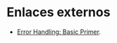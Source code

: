 

# Enlaces externos

* [Error Handling: Basic Primer](https://www.poshcodebear.com/blog/2017/12/26/error-handling-basic-primer).
